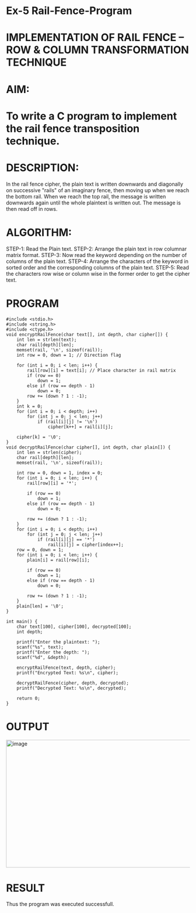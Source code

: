 # Ex-5 Rail-Fence-Program

# IMPLEMENTATION OF RAIL FENCE – ROW & COLUMN TRANSFORMATION TECHNIQUE

# AIM:

# To write a C program to implement the rail fence transposition technique.

# DESCRIPTION:

In the rail fence cipher, the plain text is written downwards and diagonally on successive "rails" of an imaginary fence, then moving up when we reach the bottom rail. When we reach the top rail, the message is written downwards again until the whole plaintext is written out. The message is then read off in rows.

# ALGORITHM:

STEP-1: Read the Plain text.
STEP-2: Arrange the plain text in row columnar matrix format.
STEP-3: Now read the keyword depending on the number of columns of the plain text.
STEP-4: Arrange the characters of the keyword in sorted order and the corresponding columns of the plain text.
STEP-5: Read the characters row wise or column wise in the former order to get the cipher text.

# PROGRAM
```
#include <stdio.h>
#include <string.h>
#include <ctype.h>
void encryptRailFence(char text[], int depth, char cipher[]) {
    int len = strlen(text);
    char rail[depth][len];
    memset(rail, '\n', sizeof(rail)); 
    int row = 0, down = 1; // Direction flag

    for (int i = 0; i < len; i++) {
        rail[row][i] = text[i]; // Place character in rail matrix
        if (row == 0)
            down = 1;
        else if (row == depth - 1)
            down = 0;
        row += (down ? 1 : -1);
    }
    int k = 0;
    for (int i = 0; i < depth; i++)
        for (int j = 0; j < len; j++)
            if (rail[i][j] != '\n')
                cipher[k++] = rail[i][j];

    cipher[k] = '\0';
}
void decryptRailFence(char cipher[], int depth, char plain[]) {
    int len = strlen(cipher);
    char rail[depth][len];
    memset(rail, '\n', sizeof(rail));

    int row = 0, down = 1, index = 0;
    for (int i = 0; i < len; i++) {
        rail[row][i] = '*';

        if (row == 0)
            down = 1;
        else if (row == depth - 1)
            down = 0;

        row += (down ? 1 : -1);
    }
    for (int i = 0; i < depth; i++)
        for (int j = 0; j < len; j++)
            if (rail[i][j] == '*')
                rail[i][j] = cipher[index++];
    row = 0, down = 1;
    for (int i = 0; i < len; i++) {
        plain[i] = rail[row][i];

        if (row == 0)
            down = 1;
        else if (row == depth - 1)
            down = 0;

        row += (down ? 1 : -1);
    }
    plain[len] = '\0';
}

int main() {
    char text[100], cipher[100], decrypted[100];
    int depth;

    printf("Enter the plaintext: ");
    scanf("%s", text);
    printf("Enter the depth: ");
    scanf("%d", &depth);

    encryptRailFence(text, depth, cipher);
    printf("Encrypted Text: %s\n", cipher);

    decryptRailFence(cipher, depth, decrypted);
    printf("Decrypted Text: %s\n", decrypted);

    return 0;
}

```
# OUTPUT
<img width="922" height="349" alt="image" src="https://github.com/user-attachments/assets/5a42d061-0888-41dc-a77a-b6532a8dfc56" />

# RESULT
Thus the program was executed successfull.
